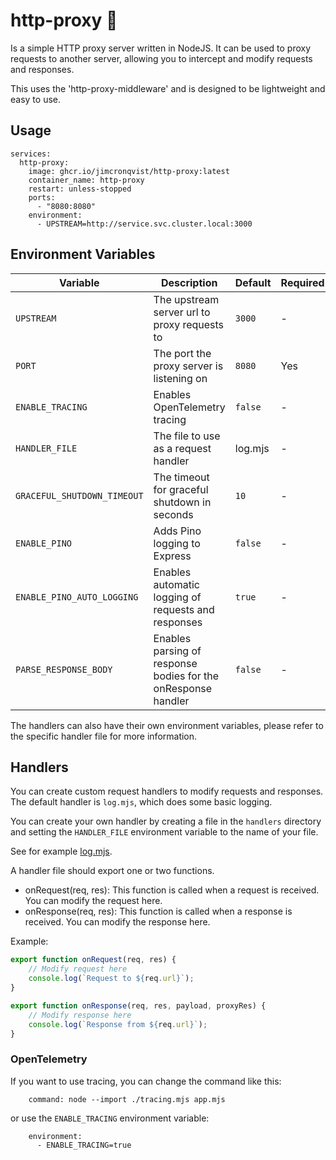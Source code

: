 # http-proxy 🔀

Is a simple HTTP proxy server written in NodeJS. It can be used to proxy requests to another server, allowing you to 
intercept and modify requests and responses.

This uses the 'http-proxy-middleware' and is designed to be lightweight and easy to use.

## Usage

```docker-compose
services:
  http-proxy:
    image: ghcr.io/jimcronqvist/http-proxy:latest
    container_name: http-proxy
    restart: unless-stopped
    ports:
      - "8080:8080"
    environment:
      - UPSTREAM=http://service.svc.cluster.local:3000
```

## Environment Variables
| Variable                    | Description                                                    | Default | Required |
|-----------------------------|----------------------------------------------------------------|---------|----------|
| `UPSTREAM`                  | The upstream server url to proxy requests to                   | `3000`  | -        |
| `PORT`                      | The port the proxy server is listening on                      | `8080`  | Yes      |
| `ENABLE_TRACING`            | Enables OpenTelemetry tracing                                  | `false` | -        |
| `HANDLER_FILE`              | The file to use as a request handler                           | log.mjs | -        |
| `GRACEFUL_SHUTDOWN_TIMEOUT` | The timeout for graceful shutdown in seconds                   | `10`    | -        |
| `ENABLE_PINO`               | Adds Pino logging to Express                                   | `false` | -        |
| `ENABLE_PINO_AUTO_LOGGING`  | Enables automatic logging of requests and responses            | `true`  | -        |
| `PARSE_RESPONSE_BODY`       | Enables parsing of response bodies for the onResponse handler  | `false` | -        |

The handlers can also have their own environment variables, please refer to the specific handler file for more information.

## Handlers

You can create custom request handlers to modify requests and responses. 
The default handler is `log.mjs`, which does some basic logging.

You can create your own handler by creating a file in the `handlers` directory and setting the `HANDLER_FILE` 
environment variable to the name of your file.

See for example [log.mjs](./handlers/log.mjs).

A handler file should export one or two functions.
- onRequest(req, res): This function is called when a request is received. You can modify the request here.
- onResponse(req, res): This function is called when a response is received. You can modify the response here.

Example:
```javascript
export function onRequest(req, res) {
    // Modify request here
    console.log(`Request to ${req.url}`);
}

export function onResponse(req, res, payload, proxyRes) {
    // Modify response here
    console.log(`Response from ${req.url}`);
}
```

### OpenTelemetry

If you want to use tracing, you can change the command like this:

```docker-compose
    command: node --import ./tracing.mjs app.mjs
```

or use the `ENABLE_TRACING` environment variable:
```docker-compose
    environment:
      - ENABLE_TRACING=true
```
